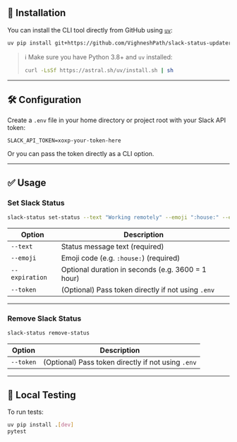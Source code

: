 ## 🚀 Installation

You can install the CLI tool directly from GitHub using [`uv`](https://github.com/astral-sh/uv):

```bash
uv pip install git+https://github.com/VighneshPath/slack-status-updater
```

> ℹ️ Make sure you have Python 3.8+ and `uv` installed:
>
> ```bash
> curl -LsSf https://astral.sh/uv/install.sh | sh
> ```

---

## 🛠️ Configuration

Create a `.env` file in your home directory or project root with your Slack API token:

```
SLACK_API_TOKEN=xoxp-your-token-here
```

Or you can pass the token directly as a CLI option.

---

## ✅ Usage

### Set Slack Status

```bash
slack-status set-status --text "Working remotely" --emoji ":house:" --expiration 3600
```

| Option         | Description                                        |
| -------------- | -------------------------------------------------- |
| `--text`       | Status message text (required)                     |
| `--emoji`      | Emoji code (e.g. `:house:`) (required)             |
| `--expiration` | Optional duration in seconds (e.g. 3600 = 1 hour)  |
| `--token`      | (Optional) Pass token directly if not using `.env` |

---

### Remove Slack Status

```bash
slack-status remove-status
```

| Option         | Description                                        |
| -------------- | -------------------------------------------------- |
| `--token`      | (Optional) Pass token directly if not using `.env` |

---

## 🧪 Local Testing

To run tests:

```bash
uv pip install .[dev]
pytest
```
